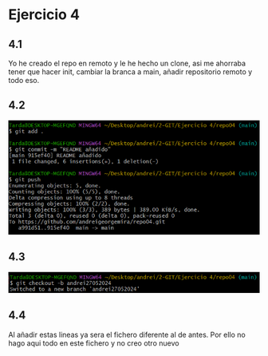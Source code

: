 # Ejercicio 4

## 4.1
Yo he creado el repo en remoto y le he hecho un clone, asi me ahorraba tener que hacer init, cambiar la branca a main, añadir repositorio remoto y todo eso.

## 4.2 
![alt text](img/image.png)

## 4.3
![alt text](img/image2.png)

## 4.4
Al añadir estas lineas ya sera el fichero diferente al de antes. Por ello no hago aqui todo en este fichero y no creo otro nuevo